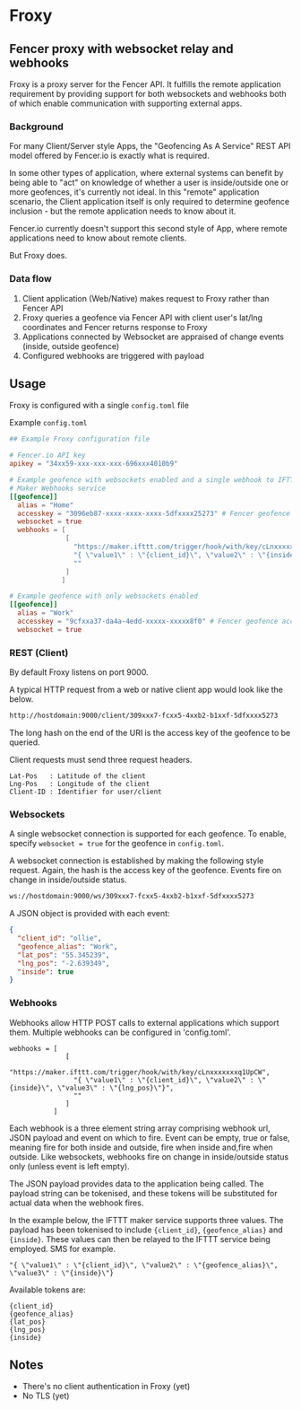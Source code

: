 # Froxy

## Fencer proxy with websocket relay and webhooks

Froxy is a proxy server for the Fencer API. It fulfills the remote application requirement by providing support for both websockets and webhooks both of which enable communication with supporting external apps.

### Background

For many Client/Server style Apps, the "Geofencing As A Service" REST API model offered by Fencer.io is exactly what is required. 

In some other types of application, where external systems can benefit by being able to "act" on knowledge of whether a user is inside/outside one or more geofences, it's currently not ideal. In this "remote" application scenario, the Client application itself is only required to determine geofence inclusion - but the remote application needs to know about it.

Fencer.io currently doesn't support this second style of App, where remote applications need to know about remote clients. 

But Froxy does.

### Data flow

1. Client application (Web/Native) makes request to Froxy rather than Fencer API
2. Froxy queries a geofence via Fencer API with client user's lat/lng coordinates and Fencer returns response to Froxy
3. Applications connected by Websocket are appraised of change events (inside, outside geofence)
4. Configured webhooks are triggered with payload

## Usage

Froxy is configured with a single `config.toml` file

Example `config.toml`

```toml
## Example Froxy configuration file

# Fencer.io API key
apikey = "34xx59-xxx-xxx-xxx-696xxx4010b9"

# Example geofence with websockets enabled and a single webhook to IFTTT
# Maker Webhooks service
[[geofence]]
  alias = "Home"
  accesskey = "3096eb87-xxxx-xxxx-xxxx-5dfxxxx25273" # Fencer geofence access key
  websocket = true
  webhooks = [
              [
                "https://maker.ifttt.com/trigger/hook/with/key/cLnxxxxxxxq1UpCW",
                "{ \"value1\" : \"{client_id}\", \"value2\" : \"{inside}\", \"value3\" : \"{lng_pos}\"}",
                ""
              ]
             ]

# Example geofence with only websockets enabled
[[geofence]]
  alias = "Work"
  accesskey = "9cfxxa37-da4a-4edd-xxxxx-xxxxx8f0" # Fencer geofence access key
  websocket = true

```
### REST (Client)

By default Froxy listens on port 9000.

A typical HTTP request from a web or native client app would look like the below. 

```html
http://hostdomain:9000/client/309xxx7-fcxx5-4xxb2-b1xxf-5dfxxxx5273
```

The long hash on the end of the URI is the access key of the geofence to be queried.

Client requests must send three request headers. 

```
Lat-Pos   : Latitude of the client
Lng-Pos   : Longitude of the client
Client-ID : Identifier for user/client
```

### Websockets

A single websocket connection is supported for each geofence. To enable, specify `websocket = true` for the geofence in `config.toml`.

A websocket connection is established by making the following style request. Again, the hash is the access key of the geofence. Events fire on change in inside/outside status.

```html
ws://hostdomain:9000/ws/309xxx7-fcxx5-4xxb2-b1xxf-5dfxxxx5273
```

A JSON object is provided with each event:

```json
{
  "client_id": "ollie",
  "geofence_alias": "Work",
  "lat_pos": "55.345239",
  "lng_pos": "-2.639349",
  "inside": true
}
```

### Webhooks

Webhooks allow HTTP POST calls to external applications which support them. Multiple webhooks can be configured in 'config.toml'. 

```
webhooks = [
              [
                "https://maker.ifttt.com/trigger/hook/with/key/cLnxxxxxxxq1UpCW",
                "{ \"value1\" : \"{client_id}\", \"value2\" : \"{inside}\", \"value3\" : \"{lng_pos}\"}",
                ""
              ]
           ]
```

Each webhook is a three element string array comprising webhook url, JSON payload and event on which to fire. Event can be empty, true or false, meaning fire for both inside and outside, fire when inside and,fire when outside. Like websockets, webhooks fire on change in inside/outside status only (unless event is left empty).

The JSON payload provides data to the application being called. The payload string can be tokenised, and these tokens will be substituted for actual data when the webhook fires. 

In the example below, the IFTTT maker service supports three values. The payload has been tokenised to include `{client_id}`, `{geofence_alias}` and `{inside}`.  These values can then be relayed to the IFTTT service being employed. SMS for example.
```
"{ \"value1\" : \"{client_id}\", \"value2\" : \"{geofence_alias}\", \"value3\" : \"{inside}\"}
```

Available tokens are:

```
{client_id}
{geofence_alias}
{lat_pos}
{lng_pos}
{inside}
```

## Notes
- There's no client authentication in Froxy (yet)
- No TLS (yet)
